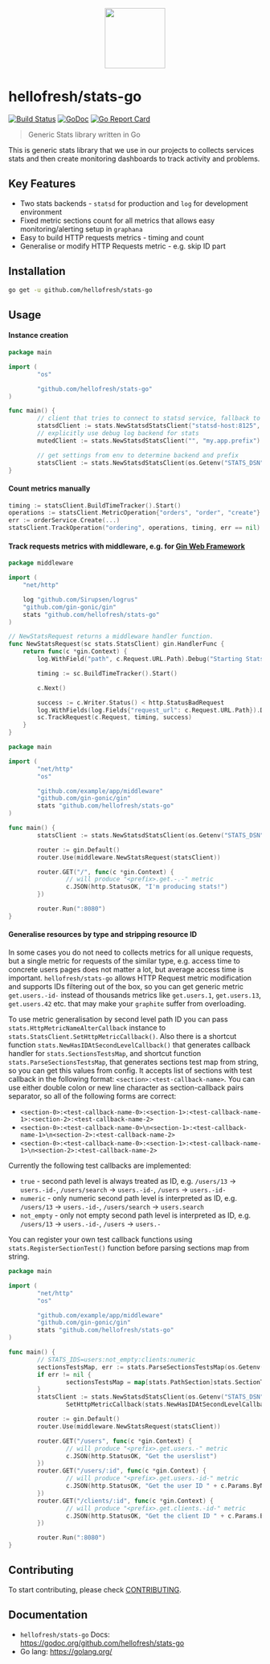 <p align="center">
  <a href="https://hellofresh.com">
    <img width="120" src="https://www.hellofresh.de/images/hellofresh/press/HelloFresh_Logo.png">
  </a>
</p>

# hellofresh/stats-go

[![Build Status](https://travis-ci.org/hellofresh/stats-go.svg?branch=master)](https://travis-ci.org/hellofresh/stats-go)
[![GoDoc](https://godoc.org/github.com/hellofresh/stats-go?status.svg)](https://godoc.org/github.com/hellofresh/stats-go)
[![Go Report Card](https://goreportcard.com/badge/github.com/hellofresh/stats-go)](https://goreportcard.com/report/github.com/hellofresh/stats-go)

> Generic Stats library written in Go

This is generic stats library that we use in our projects to collects services stats and then create monitoring
dashboards to track activity and problems.

## Key Features

* Two stats backends - `statsd` for production and `log` for development environment
* Fixed metric sections count for all metrics that allows easy monitoring/alerting setup in `graphana`
* Easy to build HTTP requests metrics - timing and count
* Generalise or modify HTTP Requests metric - e.g. skip ID part

## Installation

```sh
go get -u github.com/hellofresh/stats-go
```

## Usage

#### Instance creation

```go
package main

import (
        "os"

        "github.com/hellofresh/stats-go"
)

func main() {
        // client that tries to connect to statsd service, fallback to debug log backend if fails to connect
        statsdClient := stats.NewStatsdStatsClient("statsd-host:8125", "my.app.prefix")
        // explicitly use debug log backend for stats
        mutedClient := stats.NewStatsdStatsClient("", "my.app.prefix")

        // get settings from env to determine backend and prefix
        statsClient := stats.NewStatsdStatsClient(os.Getenv("STATS_DSN"), os.Getenv("STATS_PREFIX"))
}
```

#### Count metrics manually

```go
timing := statsClient.BuildTimeTracker().Start()
operations := statsClient.MetricOperation{"orders", "order", "create"}
err := orderService.Create(...)
statsClient.TrackOperation("ordering", operations, timing, err == nil)
```

#### Track requests metrics with middleware, e.g. for [Gin Web Framework](https://github.com/gin-gonic/gin)

```go
package middleware

import (
	"net/http"

	log "github.com/Sirupsen/logrus"
	"github.com/gin-gonic/gin"
	stats "github.com/hellofresh/stats-go"
)

// NewStatsRequest returns a middleware handler function.
func NewStatsRequest(sc stats.StatsClient) gin.HandlerFunc {
	return func(c *gin.Context) {
		log.WithField("path", c.Request.URL.Path).Debug("Starting Stats middleware")

		timing := sc.BuildTimeTracker().Start()

		c.Next()

		success := c.Writer.Status() < http.StatusBadRequest
		log.WithFields(log.Fields{"request_url": c.Request.URL.Path}).Debug("Track request stats")
		sc.TrackRequest(c.Request, timing, success)
	}
}
```

```go
package main

import (
        "net/http"
        "os"

        "github.com/example/app/middleware"
        "github.com/gin-gonic/gin"
        stats "github.com/hellofresh/stats-go"
)

func main() {
        statsClient := stats.NewStatsdStatsClient(os.Getenv("STATS_DSN"), os.Getenv("STATS_PREFIX"))

        router := gin.Default()
        router.Use(middleware.NewStatsRequest(statsClient))

        router.GET("/", func(c *gin.Context) {
                // will produce "<prefix>.get.-.-" metric
                c.JSON(http.StatusOK, "I'm producing stats!")
        })

        router.Run(":8080")
}
```

#### Generalise resources by type and stripping resource ID

In some cases you do not need to collects metrics for all unique requests, but a single metric for requests of the similar type,
e.g. access time to concrete users pages does not matter a lot, but average access time is important.
`hellofresh/stats-go` allows HTTP Request metric modification and supports IDs filtering out of the box, so
you can get generic metric `get.users.-id-` instead of thousands metrics like `get.users.1`, `get.users.13`,
`get.users.42` etc. that may make your `graphite` suffer from overloading.

To use metric generalisation by second level path ID you can pass `stats.HttpMetricNameAlterCallback` instance to
`stats.StatsClient.SetHttpMetricCallback()`. Also there is a shortcut function `stats.NewHasIDAtSecondLevelCallback()`
that generates callback handler for `stats.SectionsTestsMap`, and shortcut function `stats.ParseSectionsTestsMap`,
that generates sections test map from string, so you can get this values from config.
It accepts list of sections with test callback in the following format: `<section>:<test-callback-name>`.
You can use either double colon or new line character as section-callback pairs separator, so all of the following
forms are correct:

* `<section-0>:<test-callback-name-0>:<section-1>:<test-callback-name-1>:<section-2>:<test-callback-name-2>`
* `<section-0>:<test-callback-name-0>\n<section-1>:<test-callback-name-1>\n<section-2>:<test-callback-name-2>`
* `<section-0>:<test-callback-name-0>:<section-1>:<test-callback-name-1>\n<section-2>:<test-callback-name-2>`

Currently the following test callbacks are implemented:

* `true` - second path level is always treated as ID,
  e.g. `/users/13` -> `users.-id-`, `/users/search` -> `users.-id-`, `/users` -> `users.-id-`
* `numeric` - only numeric second path level is interpreted as ID,
  e.g. `/users/13` -> `users.-id-`, `/users/search` -> `users.search`
* `not_empty` - only not empty second path level is interpreted as ID,
  e.g. `/users/13` -> `users.-id-`, `/users` -> `users.-`

You can register your own test callback functions using `stats.RegisterSectionTest()` function
before parsing sections map from string.

```go
package main

import (
        "net/http"
        "os"

        "github.com/example/app/middleware"
        "github.com/gin-gonic/gin"
        stats "github.com/hellofresh/stats-go"
)

func main() {
        // STATS_IDS=users:not_empty:clients:numeric
        sectionsTestsMap, err := stats.ParseSectionsTestsMap(os.Getenv("STATS_IDS"))
        if err != nil {
                sectionsTestsMap = map[stats.PathSection]stats.SectionTestDefinition{}
        }
        statsClient := stats.NewStatsdStatsClient(os.Getenv("STATS_DSN"), os.Getenv("STATS_PREFIX")).
                SetHttpMetricCallback(stats.NewHasIDAtSecondLevelCallback(sectionsTestsMap))

        router := gin.Default()
        router.Use(middleware.NewStatsRequest(statsClient))

        router.GET("/users", func(c *gin.Context) {
                // will produce "<prefix>.get.users.-" metric
                c.JSON(http.StatusOK, "Get the userslist")
        })
        router.GET("/users/:id", func(c *gin.Context) {
                // will produce "<prefix>.get.users.-id-" metric 
                c.JSON(http.StatusOK, "Get the user ID " + c.Params.ByName("id"))
        })
        router.GET("/clients/:id", func(c *gin.Context) {
                // will produce "<prefix>.get.clients.-id-" metric
                c.JSON(http.StatusOK, "Get the client ID " + c.Params.ByName("id"))
        })

        router.Run(":8080")
}
```

## Contributing

To start contributing, please check [CONTRIBUTING](CONTRIBUTING.md).

## Documentation

* `hellofresh/stats-go` Docs: https://godoc.org/github.com/hellofresh/stats-go
* Go lang: https://golang.org/
